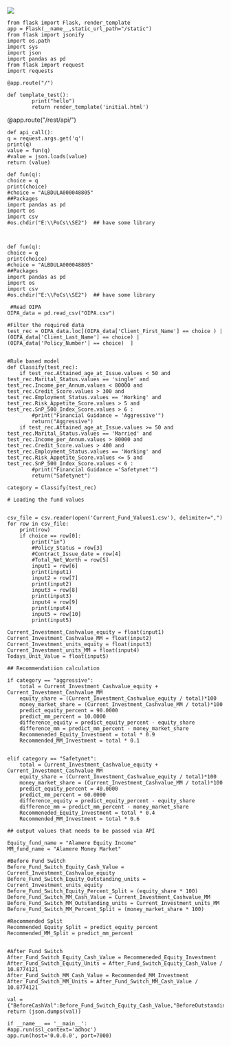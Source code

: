 

<a href="https://heroku.com/deploy" target="_blank"><img src="https://www.herokucdn.com/deploy/button.svg"></a>

	from flask import Flask, render_template
	app = Flask(__name__,static_url_path="/static")
	from flask import jsonify
	import os.path
	import sys
	import json
	import pandas as pd
	from flask import request
	import requests

	@app.route("/")

	def template_test():
    		print("hello")
    		return render_template('initial.html')


@app.route("/rest/api/")

	def api_call():
    q = request.args.get('q')
    print(q)
    value = fun(q)
    #value = json.loads(value)
    return (value)

	def fun(q):
    choice = q
    print(choice)
    #choice = "ALBDULA000048805"
    ##Packages
    import pandas as pd
    import os
    import csv
    #os.chdir("E:\\PoCs\\SE2")  ## have some library
    
   
    
    def fun(q):
    choice = q
    print(choice)
    #choice = "ALBDULA000048805"
    ##Packages
    import pandas as pd
    import os
    import csv
    #os.chdir("E:\\PoCs\\SE2")  ## have some library
    
     #Read OIPA
    OIPA_data = pd.read_csv("OIPA.csv")
    
    #Filter the required data
    test_rec = OIPA_data.loc[(OIPA_data['Client_First_Name'] == choice ) | (OIPA_data['Client_Last_Name'] == choice) | (OIPA_data['Policy_Number'] == choice)  ] 
    
    
    #Rule based model
    def Classify(test_rec):
        if test_rec.Attained_age_at_Issue.values < 50 and test_rec.Marital_Status.values == 'single' and test_rec.Income_per_Annum.values < 80000 and test_rec.Credit_Score.values > 300 and test_rec.Employment_Status.values == 'Working' and test_rec.Risk_Appetite_Score.values > 5 and test_rec.SnP_500_Index_Score.values > 6 :
            #print("Financial Guidance = 'Aggressive'")
            return("Aggressive")
        if test_rec.Attained_age_at_Issue.values >= 50 and test_rec.Marital_Status.values == 'Married' and test_rec.Income_per_Annum.values > 80000 and test_rec.Credit_Score.values > 400 and test_rec.Employment_Status.values == 'Working' and test_rec.Risk_Appetite_Score.values <= 5 and test_rec.SnP_500_Index_Score.values < 6 :        
            #print("Financial Guidance ='Safetynet'")
            return("Safetynet")
        
    category = Classify(test_rec)
    
    # Loading the fund values
    
    
    csv_file = csv.reader(open('Current_Fund_Values1.csv'), delimiter=",")
    for row in csv_file:
        print(row)
        if choice == row[0]:
            print("in")
            #Policy_Status = row[3]
            #Contract_Issue_date = row[4]
            #Total_Net_Worth = row[5]
            input1 = row[6]
            print(input1)
            input2 = row[7]
            print(input2)
            input3 = row[8]
            print(input3)
            input4 = row[9]
            print(input4)
            input5 = row[10]
            print(input5)
    
    Current_Investment_Cashvalue_equity = float(input1)
    Current_Investment_Cashvalue_MM = float(input2)
    Current_Investment_units_equity = float(input3)        
    Current_Investment_units_MM = float(input4)
    Todays_Unit_Value = float(input5)
    
    ## Recommendatiion calculation
    
    if category == "aggressive":
        total = Current_Investment_Cashvalue_equity + Current_Investment_Cashvalue_MM
        equity_share = (Current_Investment_Cashvalue_equity / total)*100
        money_market_share = (Current_Investment_Cashvalue_MM / total)*100
        predict_equity_percent = 90.0000
        predict_mm_percent = 10.0000
        difference_equity = predict_equity_percent - equity_share
        difference_mm = predict_mm_percent - money_market_share
        Recommeneded_Equity_Investment = total * 0.9
        Recommended_MM_Investment = total * 0.1
        
    
    elif category == "Safetynet":
        total = Current_Investment_Cashvalue_equity + Current_Investment_Cashvalue_MM
        equity_share = (Current_Investment_Cashvalue_equity / total)*100
        money_market_share = (Current_Investment_Cashvalue_MM / total)*100
        predict_equity_percent = 40.0000
        predict_mm_percent = 60.0000
        difference_equity = predict_equity_percent - equity_share
        difference_mm = predict_mm_percent - money_market_share
        Recommeneded_Equity_Investment = total * 0.4
        Recommended_MM_Investment = total * 0.6
        
    ## output values that needs to be passed via API
    
    Equity_fund_name = "Alamere Equity Income"
    MM_fund_name = "Alamere Money Market"
    
    #Before Fund Switch
    Before_Fund_Switch_Equity_Cash_Value = Current_Investment_Cashvalue_equity
    Before_Fund_Switch_Equity_Outstanding_units = Current_Investment_units_equity
    Before_Fund_Switch_Equity_Percent_Split = (equity_share * 100)
    Before_Fund_Switch_MM_Cash_Value = Current_Investment_Cashvalue_MM
    Before_Fund_Switch_MM_Outstanding_units = Current_Investment_units_MM
    Before_Fund_Switch_MM_Percent_Split = (money_market_share * 100)
    
    #Recommended Split
    Recommended_Equity_Split = predict_equity_percent
    Recommended_MM_Split = predict_mm_percent
    
    
    #After Fund Switch
    After_Fund_Switch_Equity_Cash_Value = Recommeneded_Equity_Investment
    After_Fund_Switch_Equity_Units = After_Fund_Switch_Equity_Cash_Value / 10.8774121
    After_Fund_Switch_MM_Cash_Value = Recommended_MM_Investment
    After_Fund_Switch_MM_Units = After_Fund_Switch_MM_Cash_Value / 10.8774121

    val = {"BeforeCashVal":Before_Fund_Switch_Equity_Cash_Value,"BeforeOutstanding":Before_Fund_Switch_Equity_Outstanding_units,"BeforePercentSplit":Before_Fund_Switch_Equity_Percent_Split,"BeforeMMCashVal":Before_Fund_Switch_MM_Cash_Value,"BeforeMMOutstanding":Before_Fund_Switch_MM_Outstanding_units,"BeforeMMPercentSplit":Before_Fund_Switch_MM_Percent_Split,"RecommendedEquitySplit":Recommended_Equity_Split,"RecommendedMM":Recommended_MM_Split,"AfterCashValue":After_Fund_Switch_Equity_Cash_Value,"AfterEquityUnits":After_Fund_Switch_Equity_Units,"AfterMMCashValue":After_Fund_Switch_MM_Cash_Value,"AfterMMEquityUnits":After_Fund_Switch_MM_Units}
    return (json.dumps(val))
	
	if __name__ == '__main__':
    #app.run(ssl_context='adhoc')
    app.run(host='0.0.0.0', port=7000)
